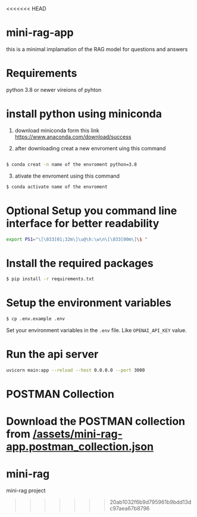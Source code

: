 <<<<<<< HEAD
# mini-rag-app

this is a minimal implamation of the RAG model for questions and answers 

# Requirements 
 python 3.8 or newer vireions of pyhton 

# install python using miniconda

1) download miniconda form this link https://www.anaconda.com/download/success

2) after downloading creat a new envroment uing this command 
```bash

$ conda creat -n name of the envroment python=3.8
```

3) ativate the envroment using this command 
```bash
$ conda activate name of the envroment
```

# Optional Setup you command line interface for better readability

```bash
export PS1="\[\033[01;32m\]\u@\h:\w\n\[\033[00m\]\$ "
```
# Install the required packages
```bash
$ pip install -r requirements.txt
```
# Setup the environment variables

```bash
$ cp .env.example .env
```

Set your environment variables in the `.env` file. Like `OPENAI_API_KEY` value.

# Run the api server
```bash
uvicorn main:app --reload --host 0.0.0.0 --port 3000
```
# POSTMAN Collection

Download the POSTMAN collection from [/assets/mini-rag-app.postman_collection.json](/assets/mini-rag-app.postman_collection.json)
=======
# mini-rag
mini-rag project
>>>>>>> 20ab1032f6b9d795961b9bdd13dc97aea67b8796
